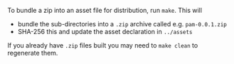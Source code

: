 To bundle a zip into an asset file for distribution, run `make`. This will

* bundle the sub-directories into a `.zip` archive called e.g. `pam-0.0.1.zip`
* SHA-256 this and update the asset declaration in `../assets`

If you already have `.zip` files built you may need to `make clean` to regenerate them.